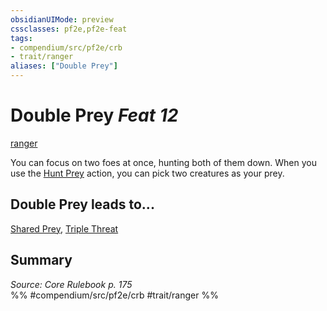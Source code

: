 ```yaml
---
obsidianUIMode: preview
cssclasses: pf2e,pf2e-feat
tags:
- compendium/src/pf2e/crb
- trait/ranger
aliases: ["Double Prey"]
---
```

# Double Prey  *Feat 12*  
[ranger](rules/traits/ranger.md "Ranger Class Trait")  


You can focus on two foes at once, hunting both of them down. When you use the [Hunt Prey](rules/actions/hunt-prey.md) action, you can pick two creatures as your prey.

## Double Prey leads to...

[Shared Prey](compendium/feats/shared-prey.md), [Triple Threat](compendium/feats/triple-threat.md)

## Summary

*Source: Core Rulebook p. 175*  
%% #compendium/src/pf2e/crb #trait/ranger %%